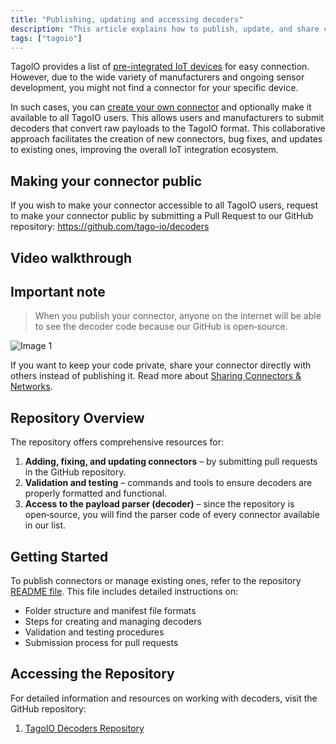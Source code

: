 ```yaml
---
title: "Publishing, updating and accessing decoders"
description: "This article explains how to publish, update, and share custom decoders (connectors) in TagoIO, including how to make a connector public via the GitHub repository and a video walkthrough."
tags: ["tagoio"]
---
```

TagoIO provides a list of [pre-integrated IoT devices](../integrations/connector-overview) for easy connection. However, due to the wide variety of manufacturers and ongoing sensor development, you might not find a connector for your specific device.

In such cases, you can [create your own connector](../payload-parser/building-your-own-parser) and optionally make it available to all TagoIO users. This allows users and manufacturers to submit decoders that convert raw payloads to the TagoIO format. This collaborative approach facilitates the creation of new connectors, bug fixes, and updates to existing ones, improving the overall IoT integration ecosystem.

## Making your connector public
If you wish to make your connector accessible to all TagoIO users, request to make your connector public by submitting a Pull Request to our GitHub repository:
https://github.com/tago-io/decoders

## Video walkthrough
<!-- Image placeholder removed for build -->

## Important note
> When you publish your connector, anyone on the internet will be able to see the decoder code because our GitHub is open‑source.

![Image 1](https://static.zohocdn.com/zoho-desk-editor/static/images/exclamation.png)

If you want to keep your code private, share your connector directly with others instead of publishing it. Read more about [Sharing Connectors & Networks](https://help.tago.io/portal/en/kb/articles/sharing-connectors-networks).

## Repository Overview
The repository offers comprehensive resources for:

1. **Adding, fixing, and updating connectors** – by submitting pull requests in the GitHub repository.
2. **Validation and testing** – commands and tools to ensure decoders are properly formatted and functional.
3. **Access to the payload parser (decoder)** – since the repository is open‑source, you will find the parser code of every connector available in our list.

## Getting Started
To publish connectors or manage existing ones, refer to the repository [README file](https://github.com/tago-io/decoders/blob/main/README.md). This file includes detailed instructions on:

* Folder structure and manifest file formats  
* Steps for creating and managing decoders  
* Validation and testing procedures  
* Submission process for pull requests  

## Accessing the Repository
For detailed information and resources on working with decoders, visit the GitHub repository:

1. [TagoIO Decoders Repository](https://github.com/tago-io/decoders)